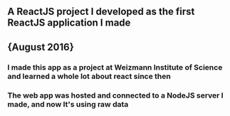 ## A ReactJS project I developed as the first ReactJS application I made 
## {August 2016}
### I made this app as a project at Weizmann Institute of Science and learned a whole lot about react since then 
### The web app was hosted and connected to a NodeJS server I made, and now It's using raw data 
